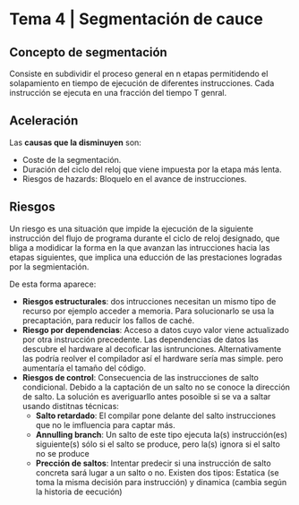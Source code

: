 # Tema 4 | Segmentación de cauce

## Concepto de segmentación
Consiste en subdividir el proceso general en n etapas permitidendo el solapamiento en tiempo de ejecución de diferentes instrucciones. Cada instrucción se ejecuta en una fracción del tiempo T genral.

## Aceleración
Las **causas que la disminuyen** son:
  - Coste de la segmentación.
  - Duración del ciclo del reloj que viene impuesta por la etapa más lenta.
  - Riesgos de hazards: Bloquelo en el avance de instrucciones.

## Riesgos
Un riesgo es una situación que impide la ejecución de la siguiente instrucción del flujo de programa durante el ciclo de reloj designado, que bliga a modidicar la forma en la que avanzan las intrucciones hacia las etapas siguientes, que implica una educción de las prestaciones logradas por la segmientación.

De esta forma aparece:
  - **Riesgos estructurales**: dos intrucciones necesitan un mismo tipo de recurso por ejemplo acceder a memoria. Para solucionarlo se usa la precaptación, para reducir los fallos de caché.
  - **Riesgo por dependencias**: Acceso a datos cuyo valor viene actualizado por otra instrucción precedente. Las dependencias de datos las descubre el hardware al decoficar las isntrunciones. Alternativamente las podría reolver el compilador así el hardware sería mas simple. pero aumentaría el tamaño del código.
  - **Riesgos de control**: Consecuencia de las instrucciones de salto condicional. Debido a la captación de un salto no se conoce la dirección de salto. La solución es averiguarllo antes posoible si se va a saltar usando distitnas técnicas:
    - **Salto retardado**: El compilar pone delante del salto instrucciones que no le imfluencia para captar más.
    - **Annulling branch**: Un salto de este tipo ejecuta la(s) instrucción(es) siguiente(s) sólo si el salto se produce, pero la(s) ignora si el salto no se produce
    - **Prección de saltos**: Intentar predecir si una instrucción de salto concreta sará lugar a un salto o no. Existen dos tipos: Estatica (se toma la misma decisión para instrucción) y dinamica (cambia según la historia de eecución)
